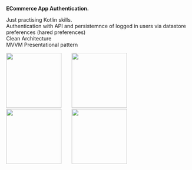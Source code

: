 **ECommerce App Authentication.**

Just practising Kotlin skills.<br>
Authentication with API and persistemnce of logged in users via datastore preferences (hared preferences)<br>
Clean Architecture<br>
MVVM Presentational pattern<br>


<img src="https://github.com/user-attachments/assets/70cc7b15-278f-409f-b71e-4f3279cc1afb" width="150">
&nbsp; &nbsp; &nbsp; 
<img src="https://github.com/user-attachments/assets/7605f4bf-a709-4330-ae89-7a53270d9911" width="150">
&nbsp; &nbsp; &nbsp; 
<img src="https://github.com/user-attachments/assets/998afebf-20e6-4be7-95bf-46df99e6686d" width="150">
&nbsp; &nbsp; &nbsp; 
<img src="https://github.com/user-attachments/assets/307a1d8b-48d5-4736-bcda-6a6d358bae7a" width="150">
